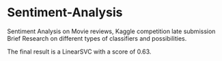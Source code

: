 # Sentiment-Analysis
Sentiment Analysis on Movie reviews, Kaggle competition late submission
Brief Research on different types of classifiers and possibilities. 

The final result is a LinearSVC with a score of 0.63.
